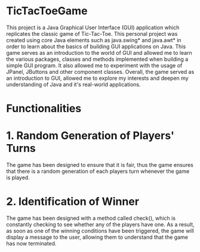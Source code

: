 # TicTacToeGame
This project is a Java Graphical User Interface (GUI) application which replicates the classic game of Tic-Tac-Toe. This personal project was created using core Java elements such as java.swing* and java.awt* in order to learn about the basics of building GUI applications on Java. This game serves as an introduction to the world of GUI and allowed me to learn the various packages, classes and methods implemented when building a simple GUI program. It also allowed me to experiment with the usage of JPanel, JButtons and other component classes. Overall, the game served as an introduction to GUI, allowed me to explore my interests and deepen my understanding of Java and it's real-world applications.

# Functionalities

# 1. Random Generation of Players' Turns
The game has been designed to ensure that it is fair, thus the game ensures that there is a random generation of each players turn whenever the game is played. 

# 2. Identification of Winner
The game has been designed with a method called check(), which is constantly checking to see whether any of the players have one. As a result, as soon as one of the winning conditions have been triggered, the game will display a message to the user, allowing them to understand that the game has now terminated. 
